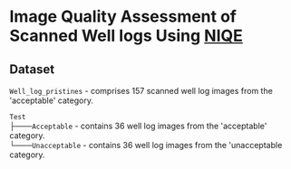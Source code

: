 # Image Quality Assessment of Scanned Well logs Using [NIQE](https://ieeexplore.ieee.org/document/6353522/)



## Dataset
`Well_log_pristines` - comprises 157 scanned well log images from the 'acceptable' category.

`Test`   
├───`Acceptable` - contains 36 well log images from the 'acceptable' category.   
└───`Unacceptable` - contains 36 well log images from the 'unacceptable category.   

